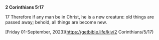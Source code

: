 **2 Corinthians 5:17**

17 Therefore if any man be in Christ, he is a new creature: old things are passed away; behold, all things are become new.

[Friday 01-September, 2023](https://getbible.life/kjv/2 Corinthians/5/17)
